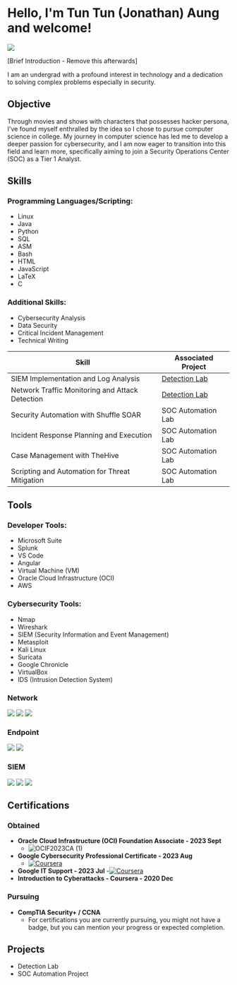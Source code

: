# Hello, I'm Tun Tun (Jonathan) Aung and welcome!
<a href="https://linkedin.com/in/jonathan-xiong"><img src="https://img.shields.io/badge/-LinkedIn-0072b1?&style=for-the-badge&logo=linkedin&logoColor=white" /></a>

[Brief Introduction - Remove this afterwards]

I am an undergrad with a profound interest in technology and a dedication to solving complex problems especially in security.

## Objective
Through movies and shows with characters that possesses hacker persona, I've found myself enthralled by the idea so I chose to pursue computer science in college. My journey in computer science has led me to develop a deeper passion for cybersecurity, and I am now eager to transition into this field and learn more, specifically aiming to join a Security Operations Center (SOC) as a Tier 1 Analyst.

## Skills
### Programming Languages/Scripting:
- Linux
- Java
- Python
- SQL
- ASM
- Bash
- HTML
- JavaScript
- LaTeX
- C

### Additional Skills:
- Cybersecurity Analysis
- Data Security
- Critical Incident Management
- Technical Writing

| Skill                                         | Associated Project         |
|-----------------------------------------------|----------------------------|
| SIEM Implementation and Log Analysis          | <a href="https://google.com">Detection Lab</a>|
| Network Traffic Monitoring and Attack Detection | <a href="https://google.com">Detection Lab</a>|
| Security Automation with Shuffle SOAR         | SOC Automation Lab|
| Incident Response Planning and Execution      | SOC Automation Lab|
| Case Management with TheHive                  | SOC Automation Lab|
| Scripting and Automation for Threat Mitigation | SOC Automation Lab|

## Tools
### Developer Tools:
- Microsoft Suite
- Splunk
- VS Code
- Angular
- Virtual Machine (VM)
- Oracle Cloud Infrastructure (OCI)
- AWS

### Cybersecurity Tools:
- Nmap
- Wireshark
- SIEM (Security Information and Event Management)
- Metasploit
- Kali Linux
- Suricata
- Google Chronicle
- VirtualBox
- IDS (Intrusion Detection System)

### Network
<div>
    <img src="https://img.shields.io/badge/-Wireshark-1679A7?&style=for-the-badge&logo=Wireshark&logoColor=white" />
    <img src="https://img.shields.io/badge/-Suricata-EF3B2D?&style=for-the-badge&logo=Suricata&logoColor=white" />
    <img src="https://img.shields.io/badge/-Zeek-777BB4?&style=for-the-badge&logo=Zeek&logoColor=white" />
</div>

### Endpoint
<div>
    <img src="https://img.shields.io/badge/-Microsoft_Defender_for_Endpoint-00A4EF?&style=for-the-badge&logo=Microsoft&logoColor=white" />
    <img src="https://img.shields.io/badge/-Velociraptor-4B275F?&style=for-the-badge&logo=Velociraptor&logoColor=white" />
</div>

### SIEM
<div>
    <img src="https://img.shields.io/badge/-Microsoft_Sentinel-0078D4?&style=for-the-badge&logo=Microsoft&logoColor=white" />
    <img src="https://img.shields.io/badge/-Splunk-000000?&style=for-the-badge&logo=Splunk&logoColor=white" />
    <img src="https://img.shields.io/badge/-Elastic-005571?&style=for-the-badge&logo=Elastic&logoColor=white" />
</div>

## Certifications

### Obtained

- **Oracle Cloud Infrastructure (OCI) Foundation Associate - 2023 Sept**
  - ![OCIF2023CA (1)](https://github.com/Relguntan/Jonathan-Aung/assets/69845956/ff09141e-7e4c-4d1d-93e7-e71e1f76ff82)
- **Google Cybersecurity Professional Certificate - 2023 Aug**
  - [![Coursera](https://img.shields.io/badge/-Coursera-007ACC?style=for-the-badge&logo=Coursera&logoColor=white)](https://coursera.org/share/4f782e5c6f3c611c2a80421a3bcf19da)
- **Google IT Support - 2023 Jul**
   -[![Coursera](https://img.shields.io/badge/-Coursera-007ACC?style=for-the-badge&logo=Coursera&logoColor=white)](https://coursera.org/share/0f35296ad0349a5d56bf5b94575d48af)
- **Introduction to Cyberattacks - Coursera - 2020 Dec**
### Pursuing
- **CompTIA Security+ / CCNA**
  - For certifications you are currently pursuing, you might not have a badge, but you can mention your progress or expected completion.



## Projects
- Detection Lab
- SOC Automation Project
